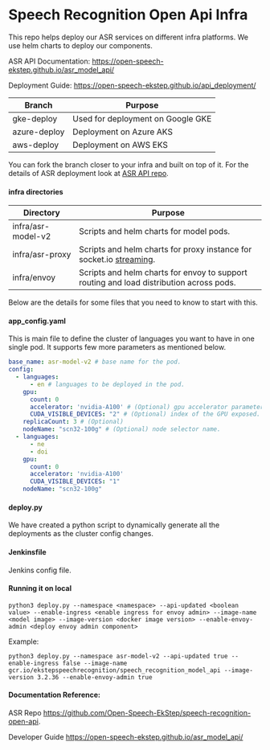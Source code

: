 # Speech Recognition Open Api Infra

This repo helps deploy our ASR services on different infra platforms. We use helm charts to deploy our components.

ASR API Documentation: https://open-speech-ekstep.github.io/asr_model_api/

Deployment Guide: https://open-speech-ekstep.github.io/api_deployment/


| Branch       | Purpose                           |
|--------------|-----------------------------------|
| gke-deploy   | Used for deployment on Google GKE |
| azure-deploy | Deployment on Azure AKS           |
| aws-deploy   | Deployment on AWS EKS             |

You can fork the branch closer to your infra and built on top of it. For the details of ASR deployment look at [ASR API repo](https://github.com/Open-Speech-EkStep/speech-recognition-open-api).

#### infra directories

| Directory          | Purpose                                                                                 |
|--------------------|-----------------------------------------------------------------------------------------|
| infra/asr-model-v2 | Scripts and helm charts for model pods.                                                 |
| infra/asr-proxy    | Scripts and helm charts for proxy instance for socket.io [streaming](https://open-speech-ekstep.github.io/asr_streaming_service/). |
| infra/envoy        | Scripts and helm charts for envoy to support routing and load distribution across pods. |


Below are the details for some files that you need to know to start with this.

#### app_config.yaml  

This is main file to define the cluster of languages you want to have in one single pod. It supports few more parameters as mentioned below.

```yaml
base_name: asr-model-v2 # base name for the pod.
config:
  - languages:
      - en # languages to be deployed in the pod.
    gpu:
      count: 0
      accelerator: 'nvidia-A100' # (Optional) gpu accelerator parameter.
      CUDA_VISIBLE_DEVICES: "2" # (Optional) index of the GPU exposed.
    replicaCount: 3 # (Optional)
    nodeName: "scn32-100g" # (Optional) node selector name.
  - languages:
      - ne
      - doi
    gpu:
      count: 0
      accelerator: 'nvidia-A100'
      CUDA_VISIBLE_DEVICES: "1"
    nodeName: "scn32-100g"
```



#### deploy.py

We have created a python script to dynamically generate all the deployments as the cluster config changes. 


#### Jenkinsfile

Jenkins config file.

#### Running it on local

```shell
python3 deploy.py --namespace <namespace> --api-updated <boolean value> --enable-ingress <enable ingress for envoy admin> --image-name <model image> --image-version <docker image version> --enable-envoy-admin <deploy envoy admin component>
```

Example:

```shell
python3 deploy.py --namespace asr-model-v2 --api-updated true --enable-ingress false --image-name gcr.io/ekstepspeechrecognition/speech_recognition_model_api --image-version 3.2.36 --enable-envoy-admin true
```

#### Documentation Reference:

ASR Repo https://github.com/Open-Speech-EkStep/speech-recognition-open-api.

Developer Guide https://open-speech-ekstep.github.io/asr_model_api/